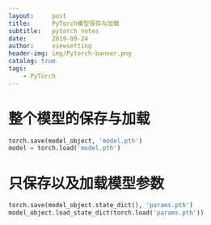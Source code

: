 ```yaml
---
layout:     post
title:      PyTorch模型保存与加载
subtitle:   pytorch notes
date:       2019-09-24
author:     viewsetting
header-img: img/Pytorch-banner.png
catalog: true
tags:
    - PyTorch
---
```


# 整个模型的保存与加载

```python
torch.save(model_object, 'model.pth')  
model = torch.load('model.pth')  
```

# 只保存以及加载模型参数

```python
torch.save(model_object.state_dict(), 'params.pth')  
model_object.load_state_dict(torch.load('params.pth'))
```

